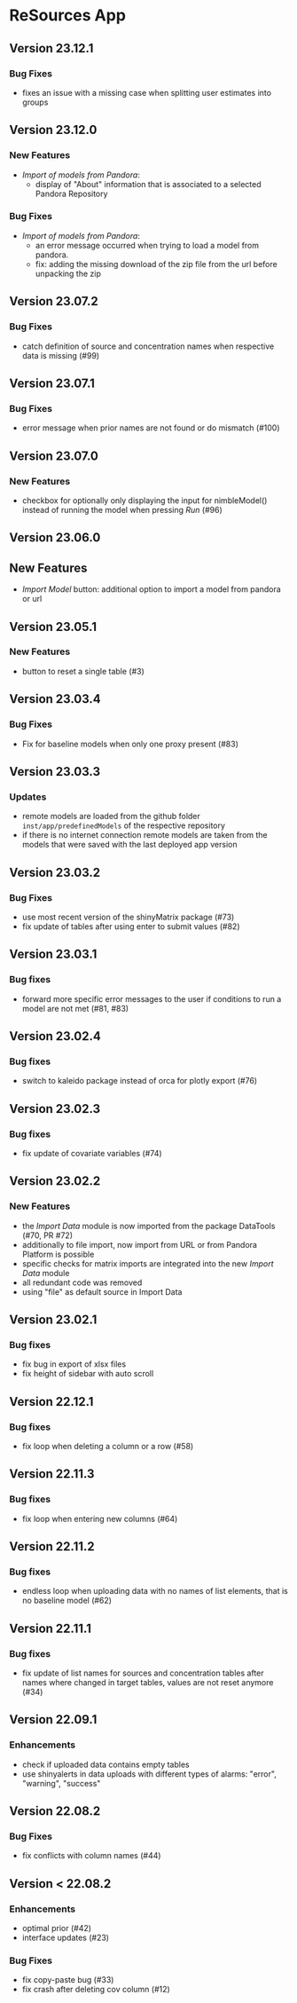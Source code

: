 # ReSources App

## Version 23.12.1

### Bug Fixes
- fixes an issue with a missing case when splitting user estimates into groups

## Version 23.12.0

### New Features
- _Import of models from Pandora_: 
  - display of "About" information that is associated to a selected Pandora Repository

### Bug Fixes
- _Import of models from Pandora_: 
  - an error message occurred when trying to load a model from pandora.
  - fix: adding the missing download of the zip file from the url before unpacking the zip

## Version 23.07.2

### Bug Fixes
- catch definition of source and concentration names when respective data is missing (#99)

## Version 23.07.1

### Bug Fixes
- error message when prior names are not found or do mismatch (#100)

## Version 23.07.0

### New Features
- checkbox for optionally only displaying the input for nimbleModel() instead of running the model
when pressing _Run_ (#96)

## Version 23.06.0

## New Features
- _Import Model_ button: additional option to import a model from pandora or url

## Version 23.05.1

### New Features
- button to reset a single table (#3)

## Version 23.03.4

### Bug Fixes
- Fix for baseline models when only one proxy present (#83)

## Version 23.03.3

### Updates
- remote models are loaded from the github folder `inst/app/predefinedModels` of the respective 
repository
- if there is no internet connection remote models are taken from the models that were saved with
  the last deployed app version

## Version 23.03.2

### Bug Fixes
- use most recent version of the shinyMatrix package (#73)
- fix update of tables after using enter to submit values (#82)

## Version 23.03.1

### Bug fixes
- forward more specific error messages to the user if conditions to run a model are not met (#81, #83) 

## Version 23.02.4

### Bug fixes
- switch to kaleido package instead of orca for plotly export (#76)

## Version 23.02.3

### Bug fixes
- fix update of covariate variables (#74)

## Version 23.02.2

### New Features
- the _Import Data_ module is now imported from the package DataTools (#70, PR #72)
- additionally to file import, now import from URL or from Pandora Platform is possible
- specific checks for matrix imports are integrated into the new _Import Data_ module
- all redundant code was removed
- using "file" as default source in Import Data

## Version 23.02.1

### Bug fixes
- fix bug in export of xlsx files
- fix height of sidebar with auto scroll

## Version 22.12.1

### Bug fixes
- fix loop when deleting a column or a row (#58)

## Version 22.11.3

### Bug fixes
- fix loop when entering new columns (#64)

## Version 22.11.2

### Bug fixes
- endless loop when uploading data with no names of list elements, that is no baseline model (#62)

## Version 22.11.1

### Bug fixes
- fix update of list names for sources and concentration tables after names where changed in target
tables, values are not reset anymore (#34)

## Version 22.09.1

### Enhancements
- check if uploaded data contains empty tables
- use shinyalerts in data uploads with different types of alarms: "error", "warning", "success"

## Version 22.08.2

### Bug Fixes
- fix conflicts with column names (#44)

## Version < 22.08.2

### Enhancements
- optimal prior (#42)
- interface updates (#23)

### Bug Fixes
- fix copy-paste bug (#33)
- fix crash after deleting cov column (#12)
